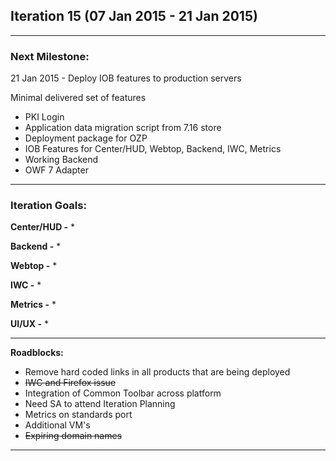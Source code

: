 ## Iteration 15 (07 Jan 2015 - 21 Jan 2015)

***

### Next Milestone:
21 Jan 2015 - Deploy IOB features to production servers

Minimal delivered set of features
* PKI Login
* Application data migration script from 7.16 store
* Deployment package for OZP
* IOB Features for Center/HUD, Webtop, Backend, IWC, Metrics
* Working Backend
* OWF 7 Adapter

***

### Iteration Goals:
**Center/HUD -**
* 

**Backend -**
* 

**Webtop -**
* 

**IWC -**
* 

**Metrics -**
* 

**UI/UX -**
* 

***

**Roadblocks:**
* Remove hard coded links in all products that are being deployed
* ~~IWC and Firefox issue~~
* Integration of Common Toolbar across platform
* Need SA to attend Iteration Planning
* Metrics on standards port
* Additional VM's
* ~~Expiring domain names~~

***